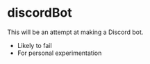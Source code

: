 # discordBot
This will be an attempt at making a Discord bot.
* Likely to fail
* For personal experimentation
